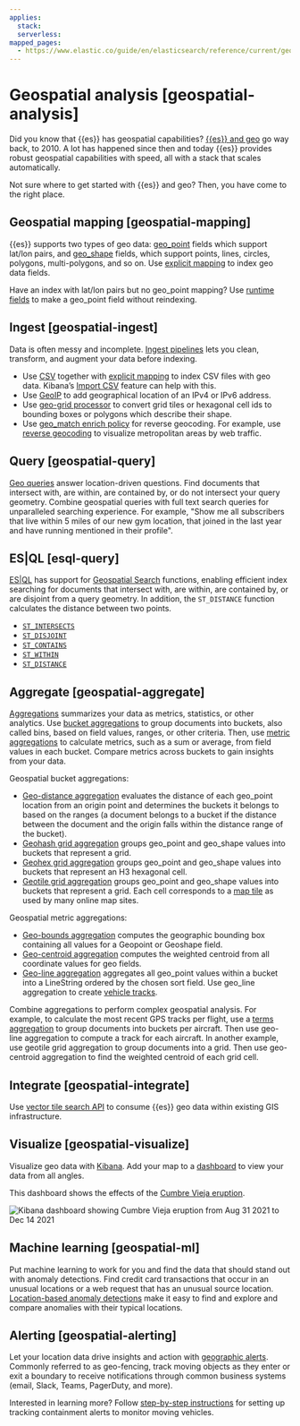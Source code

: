 ```yaml
---
applies:
  stack:
  serverless:
mapped_pages:
  - https://www.elastic.co/guide/en/elasticsearch/reference/current/geospatial-analysis.html
---
```


# Geospatial analysis [geospatial-analysis]

Did you know that {{es}} has geospatial capabilities? [{{es}} and geo](https://www.elastic.co/blog/geo-location-and-search) go way back, to 2010. A lot has happened since then and today {{es}} provides robust geospatial capabilities with speed, all with a stack that scales automatically.

Not sure where to get started with {{es}} and geo? Then, you have come to the right place.


## Geospatial mapping [geospatial-mapping]

{{es}} supports two types of geo data: [geo_point](https://www.elastic.co/guide/en/elasticsearch/reference/current/geo-point.html) fields which support lat/lon pairs, and [geo_shape](https://www.elastic.co/guide/en/elasticsearch/reference/current/geo-shape.html) fields, which support points, lines, circles, polygons, multi-polygons, and so on. Use [explicit mapping](../manage-data/data-store/mapping/explicit-mapping.md) to index geo data fields.

Have an index with lat/lon pairs but no geo_point mapping? Use [runtime fields](../manage-data/data-store/mapping/map-runtime-field.md) to make a geo_point field without reindexing.


## Ingest [geospatial-ingest]

Data is often messy and incomplete. [Ingest pipelines](../manage-data/ingest/transform-enrich/ingest-pipelines.md) lets you clean, transform, and augment your data before indexing.

* Use [CSV](https://www.elastic.co/guide/en/elasticsearch/reference/current/csv-processor.html) together with [explicit mapping](../manage-data/data-store/mapping/explicit-mapping.md) to index CSV files with geo data. Kibana’s [Import CSV](visualize/maps/import-geospatial-data.md) feature can help with this.
* Use [GeoIP](https://www.elastic.co/guide/en/elasticsearch/reference/current/geoip-processor.html) to add geographical location of an IPv4 or IPv6 address.
* Use [geo-grid processor](https://www.elastic.co/guide/en/elasticsearch/reference/current/ingest-geo-grid-processor.html) to convert grid tiles or hexagonal cell ids to bounding boxes or polygons which describe their shape.
* Use [geo_match enrich policy](../manage-data/ingest/transform-enrich/example-enrich-data-based-on-geolocation.md) for reverse geocoding. For example, use [reverse geocoding](visualize/maps/reverse-geocoding-tutorial.md) to visualize metropolitan areas by web traffic.


## Query [geospatial-query]

[Geo queries](https://www.elastic.co/guide/en/elasticsearch/reference/current/geo-queries.html) answer location-driven questions. Find documents that intersect with, are within, are contained by, or do not intersect your query geometry. Combine geospatial queries with full text search queries for unparalleled searching experience. For example, "Show me all subscribers that live within 5 miles of our new gym location, that joined in the last year and have running mentioned in their profile".


## ES|QL [esql-query]

[ES|QL](query-filter/languages/esql.md) has support for [Geospatial Search](https://www.elastic.co/guide/en/elasticsearch/reference/current/esql-functions-operators.html#esql-spatial-functions) functions, enabling efficient index searching for documents that intersect with, are within, are contained by, or are disjoint from a query geometry. In addition, the `ST_DISTANCE` function calculates the distance between two points.

* [`ST_INTERSECTS`](https://www.elastic.co/guide/en/elasticsearch/reference/current/esql-functions-operators.html#esql-st_intersects)
* [`ST_DISJOINT`](https://www.elastic.co/guide/en/elasticsearch/reference/current/esql-functions-operators.html#esql-st_disjoint)
* [`ST_CONTAINS`](https://www.elastic.co/guide/en/elasticsearch/reference/current/esql-functions-operators.html#esql-st_contains)
* [`ST_WITHIN`](https://www.elastic.co/guide/en/elasticsearch/reference/current/esql-functions-operators.html#esql-st_within)
* [`ST_DISTANCE`](https://www.elastic.co/guide/en/elasticsearch/reference/current/esql-functions-operators.html#esql-st_distance)


## Aggregate [geospatial-aggregate]

[Aggregations](aggregations.md) summarizes your data as metrics, statistics, or other analytics. Use [bucket aggregations](https://www.elastic.co/guide/en/elasticsearch/reference/current/search-aggregations-bucket.html) to group documents into buckets, also called bins, based on field values, ranges, or other criteria. Then, use [metric aggregations](https://www.elastic.co/guide/en/elasticsearch/reference/current/search-aggregations-metrics.html) to calculate metrics, such as a sum or average, from field values in each bucket. Compare metrics across buckets to gain insights from your data.

Geospatial bucket aggregations:

* [Geo-distance aggregation](https://www.elastic.co/guide/en/elasticsearch/reference/current/search-aggregations-bucket-geodistance-aggregation.html) evaluates the distance of each geo_point location from an origin point and determines the buckets it belongs to based on the ranges (a document belongs to a bucket if the distance between the document and the origin falls within the distance range of the bucket).
* [Geohash grid aggregation](https://www.elastic.co/guide/en/elasticsearch/reference/current/search-aggregations-bucket-geohashgrid-aggregation.html) groups geo_point and geo_shape values into buckets that represent a grid.
* [Geohex grid aggregation](https://www.elastic.co/guide/en/elasticsearch/reference/current/search-aggregations-bucket-geohexgrid-aggregation.html) groups geo_point and geo_shape values into buckets that represent an H3 hexagonal cell.
* [Geotile grid aggregation](https://www.elastic.co/guide/en/elasticsearch/reference/current/search-aggregations-bucket-geotilegrid-aggregation.html) groups geo_point and geo_shape values into buckets that represent a grid. Each cell corresponds to a [map tile](https://en.wikipedia.org/wiki/Tiled_web_map) as used by many online map sites.

Geospatial metric aggregations:

* [Geo-bounds aggregation](https://www.elastic.co/guide/en/elasticsearch/reference/current/search-aggregations-metrics-geobounds-aggregation.html) computes the geographic bounding box containing all values for a Geopoint or Geoshape field.
* [Geo-centroid aggregation](https://www.elastic.co/guide/en/elasticsearch/reference/current/search-aggregations-metrics-geocentroid-aggregation.html) computes the weighted centroid from all coordinate values for geo fields.
* [Geo-line aggregation](https://www.elastic.co/guide/en/elasticsearch/reference/current/search-aggregations-metrics-geo-line.html) aggregates all geo_point values within a bucket into a LineString ordered by the chosen sort field. Use geo_line aggregation to create [vehicle tracks](visualize/maps/asset-tracking-tutorial.md).

Combine aggregations to perform complex geospatial analysis. For example, to calculate the most recent GPS tracks per flight, use a [terms aggregation](https://www.elastic.co/guide/en/elasticsearch/reference/current/search-aggregations-bucket-terms-aggregation.html) to group documents into buckets per aircraft. Then use geo-line aggregation to compute a track for each aircraft. In another example, use geotile grid aggregation to group documents into a grid. Then use geo-centroid aggregation to find the weighted centroid of each grid cell.


## Integrate [geospatial-integrate]

Use [vector tile search API](https://www.elastic.co/docs/api/doc/elasticsearch/operation/operation-search-mvt) to consume {{es}} geo data within existing GIS infrastructure.


## Visualize [geospatial-visualize]

Visualize geo data with [Kibana](visualize/maps.md). Add your map to a [dashboard](dashboards.md) to view your data from all angles.

This dashboard shows the effects of the [Cumbre Vieja eruption](https://www.elastic.co/blog/understanding-evolution-volcano-eruption-elastic-maps/).

![Kibana dashboard showing Cumbre Vieja eruption from Aug 31 2021 to Dec 14 2021](../images/elasticsearch-reference-cumbre_vieja_eruption_dashboard.png "")


## Machine learning [geospatial-ml]

Put machine learning to work for you and find the data that should stand out with anomaly detections. Find credit card transactions that occur in an unusual locations or a web request that has an unusual source location. [Location-based anomaly detections](machine-learning/anomaly-detection/geographic-anomalies.md) make it easy to find and explore and compare anomalies with their typical locations.


## Alerting [geospatial-alerting]

Let your location data drive insights and action with [geographic alerts](alerts-cases/alerts/geo-alerting.md). Commonly referred to as geo-fencing, track moving objects as they enter or exit a boundary to receive notifications through common business systems (email, Slack, Teams, PagerDuty, and more).

Interested in learning more? Follow [step-by-step instructions](visualize/maps/asset-tracking-tutorial.md) for setting up tracking containment alerts to monitor moving vehicles.

